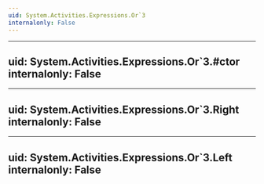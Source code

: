 ```yaml
---
uid: System.Activities.Expressions.Or`3
internalonly: False
---
```


---
uid: System.Activities.Expressions.Or`3.#ctor
internalonly: False
---

---
uid: System.Activities.Expressions.Or`3.Right
internalonly: False
---

---
uid: System.Activities.Expressions.Or`3.Left
internalonly: False
---
